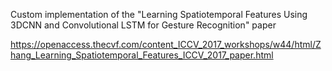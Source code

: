 Custom implementation of the
"Learning Spatiotemporal Features Using 3DCNN and Convolutional LSTM for Gesture Recognition"
paper

https://openaccess.thecvf.com/content_ICCV_2017_workshops/w44/html/Zhang_Learning_Spatiotemporal_Features_ICCV_2017_paper.html
